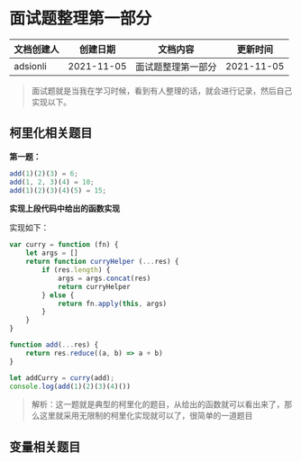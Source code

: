 # 面试题整理第一部分

| 文档创建人 | 创建日期   | 文档内容           | 更新时间   |
| ---------- | ---------- | ------------------ | ---------- |
| adsionli   | 2021-11-05 | 面试题整理第一部分 | 2021-11-05 |

> 面试题就是当我在学习时候，看到有人整理的话，就会进行记录，然后自己实现以下。

## 柯里化相关题目

**第一题：**

```js
add(1)(2)(3) = 6;
add(1, 2, 3)(4) = 10;
add(1)(2)(3)(4)(5) = 15;
```

**实现上段代码中给出的函数实现**

实现如下：

```js
var curry = function (fn) {
    let args = []
    return function curryHelper (...res) {
        if (res.length) {
            args = args.concat(res)
            return curryHelper
        } else {
            return fn.apply(this, args)
        }
    }
}

function add(...res) {
    return res.reduce((a, b) => a + b)
}

let addCurry = curry(add);
console.log(add(1)(2)(3)(4)())
```

> 解析：这一题就是典型的柯里化的题目，从给出的函数就可以看出来了，那么这里就采用无限制的柯里化实现就可以了，很简单的一道题目



## 变量相关题目